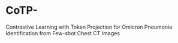 # CoTP-
Contrastive Learning with Token Projection for Omicron Pneumonia Identification from Few-shot Chest CT Images
